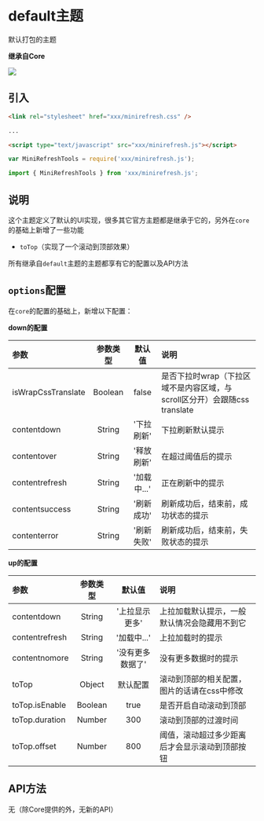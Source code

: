 # default主题

默认打包的主题

__继承自Core__

![](https://minirefresh.github.io/minirefresh/staticresource/screenshoot/base_default.gif)

## 引入

```html
<link rel="stylesheet" href="xxx/minirefresh.css" />

...

<script type="text/javascript" src="xxx/minirefresh.js"></script>
```

```js
var MiniRefreshTools = require('xxx/minirefresh.js');
```

```js
import { MiniRefreshTools } from 'xxx/minirefresh.js';
```

## 说明

这个主题定义了默认的UI实现，很多其它官方主题都是继承于它的，另外在`core`的基础上新增了一些功能

- `toTop`（实现了一个滚动到顶部效果）

所有继承自`default`主题的主题都享有它的配置以及API方法

## `options`配置

在`core`的配置的基础上，新增以下配置：

__down的配置__

| 参数 | 参数类型 | 默认值 |说明 |
| :------------- |:-------------:|:-------------:|:-------------|
| isWrapCssTranslate | Boolean | false | 是否下拉时wrap（下拉区域不是内容区域，与scroll区分开）会跟随css translate |
| contentdown | String | '下拉刷新' | 下拉刷新默认提示 |
| contentover | String | '释放刷新' | 在超过阈值后的提示 |
| contentrefresh | String | '加载中...' | 正在刷新中的提示 |
| contentsuccess | String | '刷新成功' | 刷新成功后，结束前，成功状态的提示 |
| contenterror | String | '刷新失败' | 刷新成功后，结束前，失败状态的提示 |

__up的配置__

| 参数 | 参数类型 | 默认值 |说明 |
| :------------- |:-------------:|:-------------:|:-------------|
| contentdown | String | '上拉显示更多' | 上拉加载默认提示，一般默认情况会隐藏用不到它 |
| contentrefresh | String | '加载中...' | 上拉加载时的提示 |
| contentnomore | String | '没有更多数据了' | 没有更多数据时的提示 |
| toTop | Object | 默认配置 | 滚动到顶部的相关配置，图片的话请在css中修改 |
| toTop.isEnable | Boolean | true | 是否开启自动滚动到顶部  |
| toTop.duration | Number | 300 | 滚动到顶部的过渡时间  |
| toTop.offset | Number | 800 | 阈值，滚动超过多少距离后才会显示滚动到顶部按钮  |

## API方法

无（除Core提供的外，无新的API）
